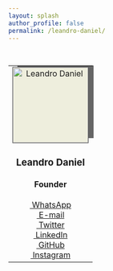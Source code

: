 ```yaml
---
layout: splash
author_profile: false
permalink: /leandro-daniel/
---
```


<br />

<table style="margin-left: auto; margin-right: auto; border: none; width: 600px" cellspacing="0" cellpadding="0">
  <tr>
    <td style="text-align: center;">
      <img src="/assets/images/leandrodaniel-avatar.png" alt="Leandro Daniel" style="border-radius: width:150px; height:150px; border: solid 1px #555; background-color: #eed; box-shadow: 10px -10px rgba(0,0,0,0.6); -moz-box-shadow: 10px -10px rgba(0,0,0,0.6); -webkit-box-shadow: 10px -10px rgba(0,0,0,0.6); -o-box-shadow: 10px -10px rgba(0,0,0,0.6);">
      <br />
      <h3><strong>Leandro Daniel</strong></h3>
      <h4>Founder</h4>
      <a href="https://wa.me/5511960784444" target="_blank" class="btn btn--info btn--x-large"><span class="fab fa-whatsapp">&nbsp;WhatsApp</span></a>
      <br />
      <a href="mailto:leandro.daniel@deeployer.com" target="_blank" class="btn btn--info btn--x-large"><span class="fas fa-fw fa-envelope">&nbsp;E-mail</span></a>
      <br />
      <a href="https://twitter.com/leandronet" target="_blank" class="btn btn--info btn--x-large"><span class="fab fa-fw fa-twitter">&nbsp;Twitter</span></a>
      <br />
      <a href="https://www.linkedin.com/in/leandrodaniel" target="_blank" class="btn btn--info btn--x-large"><span class="fab fa-fw fa-twitter">&nbsp;LinkedIn</span></a>
      <br />
      <a href="https://github.com/ldaniel" target="_blank" class="btn btn--info btn--x-large"><span class="fab fa-fw fa-github">&nbsp;GitHub</span></a>
      <br />
      <a href="https://instagram.com/leandro.o.daniel" target="_blank" class="btn btn--info btn--x-large"><span class="fab fa-fw fa-instagram">&nbsp;Instagram</span></a>
    </td>
  </tr>
</table>
